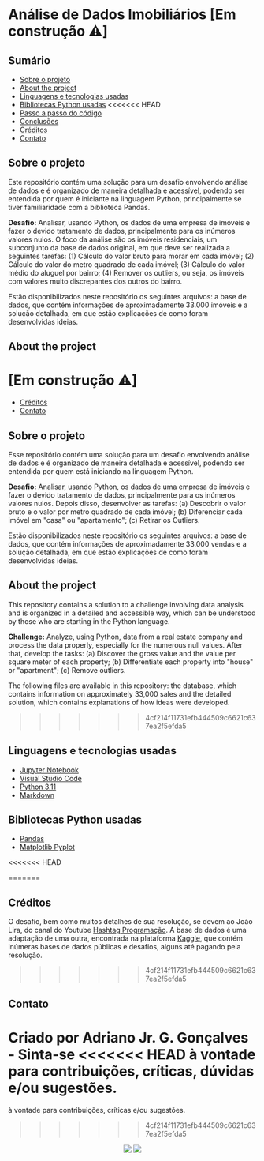 # Análise de Dados Imobiliários [Em construção ⚠️]

## Sumário

* [Sobre o projeto](#sobre-o-projeto)
* [About the project](#about-the-project)
* [Linguagens e tecnologias usadas](#linguagens-e-tecnologias-usadas)
* [Bibliotecas Python usadas](#bibliotecas-python-usadas)
<<<<<<< HEAD
* [Passo a passo do código](#passo-a-passo-do-código)
* [Conclusões](#conclusões)
* [Créditos](#créditos)
* [Contato](#contato)



## Sobre o projeto

Este repositório contém uma solução para um desafio envolvendo análise de dados e é organizado de maneira detalhada e acessível, podendo ser entendida por quem é iniciante na linguagem Python, principalmente se tiver familiaridade com a biblioteca Pandas.

**Desafio:** Analisar, usando Python, os dados de uma empresa de imóveis e fazer o devido tratamento de dados, principalmente para os inúmeros valores nulos. O foco da análise são os imóveis residenciais, um subconjunto da base de dados original, em que deve ser realizada a seguintes tarefas: (1) Cálculo do valor bruto para morar em cada imóvel; (2) Cálculo do valor do metro quadrado de cada imóvel; (3) Cálculo do valor médio do aluguel por bairro; (4) Remover os outliers, ou seja, os imóveis com valores muito discrepantes dos outros do bairro.

Estão disponibilizados neste repositório os seguintes arquivos: a base de dados, que contém informações de aproximadamente 33.000 imóveis e a solução detalhada, em que estão explicações de como foram desenvolvidas ideias.

## About the project

[Em construção ⚠️]
=======
* [Créditos](#créditos)
* [Contato](#contato)

<!---
* [Passo a passo do código](#passo-a-passo-do-código)
* [Gráficos](#gráficos)
* [Conclusões e comentários](#conclusões-e-comentários)
--->

## Sobre o projeto

Esse repositório contém uma solução para um desafio envolvendo análise de dados e é organizado de maneira detalhada e acessível, podendo ser entendida por quem está iniciando na linguagem Python.

**Desafio:** Analisar, usando Python, os dados de uma empresa de imóveis e fazer o devido tratamento de dados, principalmente para os inúmeros valores nulos. Depois disso, desenvolver as tarefas: (a) Descobrir o valor bruto e o valor por metro quadrado de cada imóvel; (b) Diferenciar cada imóvel em "casa" ou "apartamento"; (c) Retirar os Outliers.

Estão disponibilizados neste repositório os seguintes arquivos: a base de dados, que contém informações de aproximadamente 33.000 vendas e a solução detalhada, em que estão explicações de como foram desenvolvidas ideias.

## About the project

This repository contains a solution to a challenge involving data analysis and is organized in a detailed and accessible way, which can be understood by those who are starting in the Python language.

**Challenge:** Analyze, using Python, data from a real estate company and process the data properly, especially for the numerous null values. After that, develop the tasks: (a) Discover the gross value and the value per square meter of each property; (b) Differentiate each property into "house" or "apartment"; (c) Remove outliers.

The following files are available in this repository: the database, which contains information on approximately 33,000 sales and the detailed solution, which contains explanations of how ideas were developed.
>>>>>>> 4cf214f11731efb444509c6621c637ea2f5efda5

## Linguagens e tecnologias usadas

* [Jupyter Notebook](https://jupyter.org/)
* [Visual Studio Code](https://code.visualstudio.com/download)
* [Python 3.11](https://www.python.org/)
* [Markdown](https://www.markdownguide.org/)


## Bibliotecas Python usadas

* [Pandas](https://pandas.pydata.org/)
* [Matplotlib Pyplot](https://matplotlib.org/3.5.3/api/_as_gen/matplotlib.pyplot.html)

<<<<<<< HEAD

=======
<!---
>>>>>>> 4cf214f11731efb444509c6621c637ea2f5efda5
## Passo a passo do código

* Passo 1: Importar a base de dados
* Passo 2: Visualizar a base de dados
<<<<<<< HEAD
    * 2.1 Mostrar os tipos de dados
    * 2.2 Mostrar os tipos de imóveis
    * 2.3 Identificar os imóveis residenciais
* Passo 3: Tratar os dados
    * 3.1 Excluir colunas desnecessárias
    * 3.2 Tratar valores nulos do aluguel
    * 3.3 Tratar valores nulos do condomínio
* Passo 4: Resolver as tarefas
     * 4.1 Fazer o cálculo do valor bruto para morar em cada imóvel
     * 4.2 Fazer o cálculo do valor do metro quadrado de cada imóvel
     * 4.3 Fazer o cálculo do valor médio do aluguel por bairro
     * 4.4 Remover os outliers


## Conclusões 

[Em construção ⚠️]

## Créditos 

O desafio, bem como muitos detalhes de sua resolução, é baseado nas aulas do Rodrigo Fernando Dias, no curso "Python Pandas: tratando e analisando dados", da plataforma da [Alura](https://www.alura.com.br/).
=======
* Passo 3: Tratar os dados
    * 3.1 Verificar as variáveis de cada coluna
    * 3.2 Excluir colunas desnecessárias
    * 3.2 Analisar as células vazias
* Passo 4: Analisar os dados
    * 4.1 Analisar Graficamente

<!---
## Gráficos 

<!---
## Conclusões e comentários
--->


## Créditos 

O desafio, bem como muitos detalhes de sua resolução, se devem ao João Lira, do canal do 
Youtube [Hashtag Programação](https://www.youtube.com/@HashtagProgramacao). A base de dados é uma adaptação de uma outra, encontrada na plataforma [Kaggle](https://www.kaggle.com/), que contém inúmeras bases de dados públicas e desafios, alguns até pagando pela resolução.
>>>>>>> 4cf214f11731efb444509c6621c637ea2f5efda5

## Contato

Criado por Adriano Jr. G. Gonçalves - Sinta-se
<<<<<<< HEAD
à vontade para contribuições, críticas, dúvidas e/ou sugestões.
=======
à vontade para contribuições, críticas e/ou sugestões.
>>>>>>> 4cf214f11731efb444509c6621c637ea2f5efda5

<div  align="center"> 
  <a href="https://www.linkedin.com/in/sradriano/" target="_blank"><img src="https://img.shields.io/badge/-LinkedIn-%230077B5?style=for-the-badge&logo=linkedin&logoColor=white" target="_blank"></a> 
  <a href = "mailto:sradriano@uel.br"><img src="https://img.shields.io/badge/Gmail-D14836?style=for-the-badge&logo=gmail&logoColor=white" target="_blank"></a>
</div>